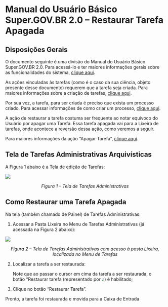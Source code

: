 # Manual do Usuário Básico Super.GOV.BR 2.0 – Restaurar Tarefa Apagada

## Disposições Gerais

O documento seguinte é uma divisão do Manual do Usuário Básico Super.GOV.BR 2.0. Para acessá-lo e ter maiores informações gerais sobre as funcionalidades do sistema, <ins>clique aqui</ins>.

As ações vinculadas às tarefas (como é o caso da sua ciência, objeto presente desse documento) requerem que a tarefa seja criada. Para maiores informações sobre a criação de tarefas, <ins>clique aqui</ins>.

Por sua vez, a tarefa, para ser criada é preciso que exista um processo criado. Para acessar informações de como criar um processo, <ins>clique aqui</ins>.

A ação de restaurar a tarefa costuma ser frequente ao notar equívoco do Usuário por apagar uma Tarefa. Essa tarefa apagada vai para a Lixeira de tarefas, onde acontece a reversão dessa ação, como veremos a seguir.

Para maiores informações da ação “Apagar Tarefa”, <ins>clique aqui</ins>.


## Tela de Tarefas Administrativas Arquivísticas

A Figura 1 abaixo é a Tela de edição de Tarefas: 

<img src="../../manual/figuras/tela_tarefas_administrativas.png"/><p style="text-align: center;">*Figura 1 – Tela de Tarefas Administrativas*</p>

## Como Restaurar uma Tarefa Apagada

Na tela (também chamado de Painel) de Tarefas Administrativas: 

1. Acessar a Pasta Lixeira no Menu de Tarefas Administrativas (já acessada na Figura 2 abaixo): 

<img src="../../manual/figuras/Tela_Acesso_Lixeira.png"/><p style="text-align: center;">*Figura 2 – Tela de Tarefas Administrativas com acesso à pasta Lixeira, localizada no Menu de Tarefas*</p>

2. Localizar a tarefa a ser restaurada:

	Note que ao passar o cursor em cima da tarefa a ser restaurada, o botão “Restaurar tarefa (representado por <img src="../../manual/figuras/Botao_RestaurarTarefa.png" style="zoom: 50%;" />) é habilitado;

3. Clique no botão “Restaurar Tarefa”.


Pronto, a tarefa foi restaurada e movida para a Caixa de Entrada

